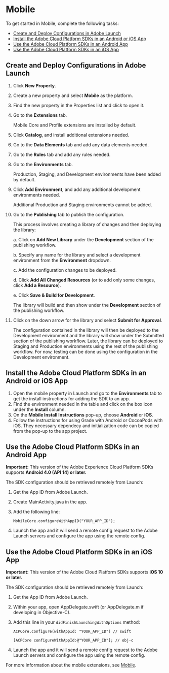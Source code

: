 # Mobile

To get started in Mobile, complete the following tasks:

* [Create and Deploy Configurations in Adobe Launch](mobile-1.md#create-and-deploy-configurations-in-adobe-launch)
* [Install the Adobe Cloud Platform SDKs in an Android or iOS App](mobile-1.md#install-the-adobe-cloud-platform-sdks-in-an-android-or-ios-app)
* [Use the Adobe Cloud Platform SDKs in an Android App](mobile-1.md#use-the-adobe-cloud-platform-sdks-in-an-android-app)
* [Use the Adobe Cloud Platform SDKs in an iOS App](mobile-1.md#use-the-adobe-experience-cloud-platform-sdks-in-an-ios-app)

## Create and Deploy Configurations in Adobe Launch

1. Click **New Property**. 
2. Create a new property and select **Mobile** as the platform.
3. Find the new property in the Properties list and click to open it.
4. Go to the **Extensions** tab.

   Mobile Core and Profile extensions are installed by default.

5. Click **Catalog**, and install additional extensions needed.
6. Go to the **Data Elements** tab and add any data elements needed.
7. Go to the **Rules** tab and add any rules needed.
8. Go to the **Environments** tab.

   Production, Staging, and Development environments have been added by default.

9. Click **Add Environment**, and add any additional development environments needed.

   Additional Production and Staging environments cannot be added.

10. Go to the **Publishing** tab to publish the configuration.

    This process involves creating a library of changes and then deploying the library:

    a. Click on **Add New Library** under the **Development** section of the publishing workflow.

    b. Specify any name for the library and select a development environment from the **Environment** dropdown.

    c. Add the configuration changes to be deployed.

    d. Click **Add All Changed Resources** \(or to add only some changes, click **Add a Resource**\).

    e. Click **Save & Build for Development**.

    The library will build and then show under the **Development** section of the publishing workflow.

11. Click on the down arrow for the library and select **Submit for Approval**.

    The configuration contained in the library will then be deployed to the Development environment and the library will show under the Submitted section of the publishing workflow. Later, the library can be deployed to Staging and Production environments using the rest of the publishing workflow. For now, testing can be done using the configuration in the Development environment.

## Install the Adobe Cloud Platform SDKs in an Android or iOS App

1. Open the mobile property in Launch and go to the **Environments** tab to get the install instructions for adding the SDK to an app.
2. Find the environment needed in the table and click on the box icon under the **Install** column.
3. On the **Mobile Install Instructions** pop-up, choose **Android** or **iOS**.
4. Follow the instructions for using Grade with Android or CocoaPods with iOS. They necessary dependecy and initialization code can be copied from the pop-up to the app project.

## Use the Adobe Cloud Platform SDKs in an Android App

**Important:** This version of the Adobe Experience Cloud Platform SDKs supports **Android 4.0 \(API 14\) or later.**

The SDK configuration should be retrieved remotely from Launch:

1. Get the App ID from Adobe Launch.
2. Create MainActivity.java in the app.
3. Add the following line:

   ```text
   MobileCore.configureWithAppID("YOUR_APP_ID");
   ```

4. Launch the app and it will send a remote config request to the Adobe Launch servers and configure the app using the remote config.

## Use the Adobe Cloud Platform SDKs in an iOS App

**Important:** This version of the Adobe Cloud Platform SDKs supports **iOS 10 or later.**

The SDK configuration should be retrieved remotely from Launch:

1. Get the App ID from Adobe Launch. 
2. Within your app, open AppDelegate.swift \(or AppDelegate.m if developing in Objective-C\). 
3. Add this line in your `didFinishLaunchingWithOptions` method:

   ```text
   ACPCore.configure(withAppId: "YOUR_APP_ID") // swift

   [ACPCore configureWithAppId:@"YOUR_APP_ID"]; // obj-c 
   ```

4. Launch the app and it will send a remote config request to the Adobe Launch servers and configure the app using the remote config.

For more information about the mobile extensions, see [Mobile]().

